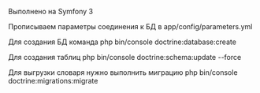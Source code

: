 Выполнено на Symfony 3

Прописываем параметры соединения к БД в  app/config/parameters.yml

Для создания БД команда
php bin/console doctrine:database:create

Для создания таблиц
php bin/console doctrine:schema:update --force

Для выгрузки словаря нужно выполнить миграцию
php bin/console doctrine:migrations:migrate